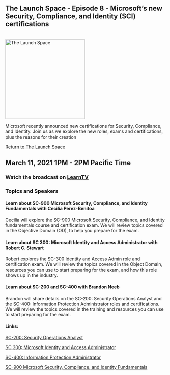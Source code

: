 ## The Launch Space - Episode 8 - Microsoft’s new  Security, Compliance, and Identity (SCI) certifications
<br/>
<img src="../media/LaunchSpace_Logo-Large_github.png" ant="launchspace logo" title="The Launch Space" width="250">

Microsoft recently announced new certifications for Security, Compliance, and Identity.  Join us as we explore the new roles, exams and certifications, plus the reasons for their creation

[Return to The Launch Space](../README.md)
<br/>

## March 11, 2021 1PM - 2PM Pacific Time

### Watch the broadcast on [LearnTV](http://aka.ms/learntv)

### Topics and Speakers

#### Learn about SC-900 Microsoft Security, Compliance, and Identity Fundamentals with Cecilia Perez-Benitoa
Cecilia will explore the SC-900 Microsoft Security, Compliance, and Identity fundamentals course and certification exam.  We will review topics covered in the Objective Domain (OD), to help you prepare for the exam.

#### Learn about SC 300: Microsoft Identity and Access Administrator with Robert C. Stewart
Robert explores the SC-300 Identity and Access Admin role and certification exam.  We will review the topics covered in the Object Domain, resources you can use to start preparing for the exam, and how this role shows up in the industry.

#### Learn about SC-200 and SC-400 with Brandon Neeb
Brandon will share details on the SC-200: Security Operations Analyst and the SC-400: Information Protection Administrator roles and certifications.  We will review the topics covered in the training and resources you can use to start preparing for the exam.

#### Links: 


[SC-200: Security Operations Analyst](https://cda.ms/20T)

[SC 300: Microsoft Identity and Access Administrator](https://cda.ms/20V)

[SC-400: Information Protection Administrator](https://cda.ms/20W)

[SC-900 Microsoft Security, Compliance, and Identity Fundamentals](https://cda.ms/20S)